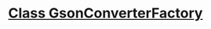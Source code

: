# [Class GsonConverterFactory](https://square.github.io/retrofit/2.x/converter-gson/retrofit2/converter/gson/GsonConverterFactory.html)

